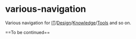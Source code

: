 # various-navigation
Various navigation for [IT](https://github.com/qinguoqing/various-navigation/blob/master/IT.md)/[Design](https://github.com/qinguoqing/various-navigation/blob/master/Design.md)/[Knowledge](https://github.com/qinguoqing/various-navigation/blob/master/Knowledge.md)/[Tools](https://github.com/qinguoqing/various-navigation/blob/master/Tools.md) and so on.

==To be continued==
